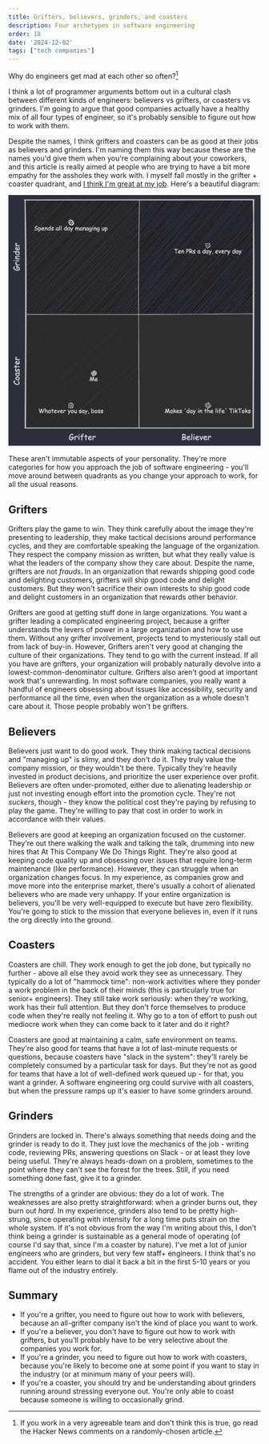 ```yaml
---
title: Grifters, believers, grinders, and coasters
description: Four archetypes in software engineering
order: 18
date: '2024-12-02'
tags: ["tech companies"]
---
```


Why do engineers get mad at each other so often?[^1] 

I think a lot of programmer arguments bottom out in a cultural clash between different kinds of engineers: believers vs grifters, or coasters vs grinders. I'm going to argue that good companies actually have a healthy mix of all four types of engineer, so it's probably sensible to figure out how to work with them.

Despite the names, I think grifters and coasters can be as good at their jobs as believers and grinders. I'm naming them this way because these are the names you'd give them when you're complaining about your coworkers, and this article is really aimed at people who are trying to have a bit more empathy for the assholes they work with. I myself fall mostly in the grifter + coaster quadrant, and [I think I'm great at my job](/how-to-ship). Here's a beautiful diagram:

![quadrants](quadrants.png)

These aren't immutable aspects of your personality. They're more categories for how you approach the job of software engineering - you'll move around between quadrants as you change your approach to work, for all the usual reasons.

## Grifters

Grifters play the game to win. They think carefully about the image they're presenting to leadership, they make tactical decisions around performance cycles, and they are comfortable speaking the language of the organization. They respect the company mission as written, but what they really value is what the leaders of the company show they care about. Despite the name, grifters are not _frauds_. In an organization that rewards shipping good code and delighting customers, grifters will ship good code and delight customers. But they won't sacrifice their own interests to ship good code and delight customers in an organization that rewards other behavior.

Grifters are good at getting stuff done in large organizations. You want a grifter leading a complicated engineering project, because a grifter understands the levers of power in a large organization and how to use them. Without any grifter involvement, projects tend to mysteriously stall out from lack of buy-in. However, Grifters aren't very good at changing the culture of their organizations. They tend to go with the current instead. If all you have are grifters, your organization will probably naturally devolve into a lowest-common-denominator culture. Grifters also aren't good at important work that's unrewarding. In most software companies, you really want a handful of engineers obsessing about issues like accessibility, security and performance all the time, even when the organization as a whole doesn't care about it. Those people probably won't be grifters. 

## Believers

Believers just want to do good work. They think making tactical decisions and "managing up" is slimy, and they don't do it. They truly value the company mission, or they wouldn't be there. Typically they're heavily invested in product decisions, and prioritize the user experience over profit. Believers are often under-promoted, either due to alienating leadership or just not investing enough effort into the promotion cycle. They're not _suckers_, though - they know the political cost they're paying by refusing to play the game. They're willing to pay that cost in order to work in accordance with their values.

Believers are good at keeping an organization focused on the customer. They're out there walking the walk and talking the talk, drumming into new hires that At This Company We Do Things Right. They're also good at keeping code quality up and obsessing over issues that require long-term maintenance (like performance). However, they can struggle when an organization changes focus. In my experience, as companies grow and move more into the enterprise market, there's usually a cohort of alienated believers who are made very unhappy. If your entire organization is believers, you'll be very well-equipped to execute but have zero flexibility. You're going to stick to the mission that everyone believes in, even if it runs the org directly into the ground.

## Coasters

Coasters are chill. They work enough to get the job done, but typically no further - above all else they avoid work they see as unnecessary. They typically do a lot of "hammock time": non-work activities where they ponder a work problem in the back of their minds (this is particularly true for senior+ engineers). They still take work seriously: when they're working, work has their full attention. But they don't force themselves to produce code when they're really not feeling it. Why go to a ton of effort to push out mediocre work when they can come back to it later and do it right?

Coasters are good at maintaining a calm, safe environment on teams. They're also good for teams that have a lot of last-minute requests or questions, because coasters have "slack in the system": they'll rarely be completely consumed by a particular task for days. But they're not as good for teams that have a lot of well-defined work queued up - for that, you want a grinder. A software engineering org could survive with all coasters, but when the pressure ramps up it's easier to have some grinders around.

## Grinders

Grinders are locked in. There's always something that needs doing and the grinder is ready to do it. They just love the mechanics of the job - writing code, reviewing PRs, answering questions on Slack - or at least they love being useful. They're always heads-down on a problem, sometimes to the point where they can't see the forest for the trees. Still, if you need something done fast, give it to a grinder.

The strengths of a grinder are obvious: they do a lot of work. The weaknesses are also pretty straightforward: when a grinder burns out, they burn out _hard_. In my experience, grinders also tend to be pretty high-strung, since operating with intensity for a long time puts strain on the whole system. If it's not obvious from the way I'm writing about this, I don't think being a grinder is sustainable as a general mode of operating (of course I'd say that, since I'm a coaster by nature). I've met a lot of junior engineers who are grinders, but very few staff+ engineers. I think that's no accident. You either learn to dial it back a bit in the first 5-10 years or you flame out of the industry entirely.

## Summary

* If you're a grifter, you need to figure out how to work with believers, because an all-grifter company isn't the kind of place you want to work.
* If you're a believer, you don't have to figure out how to work with grifters, but you'll probably have to be very selective about the companies you work for.
* If you're a grinder, you need to figure out how to work with coasters, because you're likely to become one at some point if you want to stay in the industry (or at minimum many of your peers will).
* If you're a coaster, you should try and be understanding about grinders running around stressing everyone out. You're only able to coast because someone is willing to occasionally grind.


[^1]: If you work in a very agreeable team and don't think this is true, go read the Hacker News comments on a randomly-chosen article.